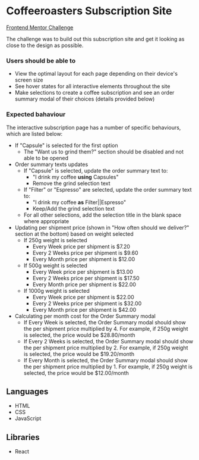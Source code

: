 # Coffeeroasters Subscription Site

[Frontend Mentor Challenge](https://www.frontendmentor.io/challenges/coffeeroasters-subscription-site-5Fc26HVY6)

The challenge was to build out this subscription site and get it looking as close to the design as possible.

### Users should be able to

* View the optimal layout for each page depending on their device's screen size
* See hover states for all interactive elements throughout the site
* Make selections to create a coffee subscription and see an order summary modal of their choices (details provided below)

### Expected bahaviour

The interactive subscription page has a number of specific behaviours, which are listed below:

* If "Capsule" is selected for the first option
  * The "Want us to grind them?" section should be disabled and not able to be opened
* Order summary texts updates
  * If "Capsule" is selected, update the order summary text to:
    * "I drink my coffee **using** Capsules"
    * Remove the grind selection text
  * If "Filter" or "Espresso" are selected, update the order summary text to:
    * "I drink my coffee **as** Filter||Espresso"
    * Keep/Add the grind selection text
  * For all other selections, add the selection title in the blank space where appropriate
* Updating per shipment price (shown in "How often should we deliver?" section at the bottom) based on weight selected
  * If 250g weight is selected
    * Every Week price per shipment is $7.20
    * Every 2 Weeks price per shipment is $9.60
    * Every Month price per shipment is $12.00
  * If 500g weight is selected
    * Every Week price per shipment is $13.00
    * Every 2 Weeks price per shipment is $17.50
    * Every Month price per shipment is $22.00
  * If 1000g weight is selected
    * Every Week price per shipment is $22.00
    * Every 2 Weeks price per shipment is $32.00
    * Every Month price per shipment is $42.00
* Calculating per month cost for the Order Summary modal
  * If Every Week is selected, the Order Summary modal should show the per shipment price multiplied by 4. For example, if 250g weight is selected, the price would be $28.80/month
  * If Every 2 Weeks is selected, the Order Summary modal should show the per shipment price multiplied by 2. For example, if 250g weight is selected, the price would be $19.20/month
  * If Every Month is selected, the Order Summary modal should show the per shipment price multiplied by 1. For example, if 250g weight is selected, the price would be $12.00/month

## Languages

* HTML
* CSS
* JavaScript

## Libraries

* React